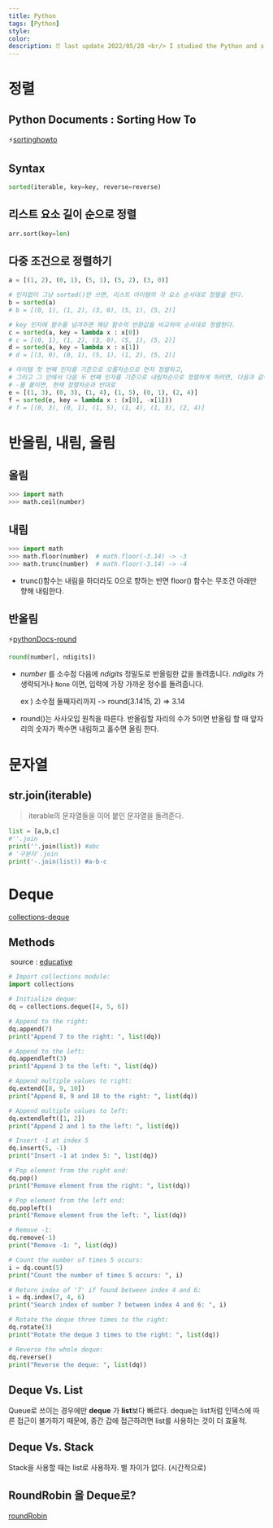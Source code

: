 ```yaml
---
title: Python
tags: [Python]
style: 
color: 
description: ⏰ last update 2022/05/28 <br/> I studied the Python and summarized them.
---
```




# 정렬

## Python Documents : Sorting How To

⚡[sortinghowto](https://docs.python.org/ko/3/howto/sorting.html#sortinghowto)

## Syntax

```python
sorted(iterable, key=key, reverse=reverse)
```



## 리스트 요소 길이 순으로 정렬

```python
arr.sort(key=len)
```



## 다중 조건으로 정렬하기

```python
a = [(1, 2), (0, 1), (5, 1), (5, 2), (3, 0)]

# 인자없이 그냥 sorted()만 쓰면, 리스트 아이템의 각 요소 순서대로 정렬을 한다.
b = sorted(a)
# b = [(0, 1), (1, 2), (3, 0), (5, 1), (5, 2)]

# key 인자에 함수를 넘겨주면 해당 함수의 반환값을 비교하여 순서대로 정렬한다.
c = sorted(a, key = lambda x : x[0])
# c = [(0, 1), (1, 2), (3, 0), (5, 1), (5, 2)]
d = sorted(a, key = lambda x : x[1])
# d = [(3, 0), (0, 1), (5, 1), (1, 2), (5, 2)]

# 아이템 첫 번째 인자를 기준으로 오름차순으로 먼저 정렬하고,
# 그리고 그 안에서 다음 두 번째 인자를 기준으로 내림차순으로 정렬하게 하려면, 다음과 같이 할 수 있다.
# -를 붙이면, 현재 정렬차순과 반대로
e = [(1, 3), (0, 3), (1, 4), (1, 5), (0, 1), (2, 4)]
f = sorted(e, key = lambda x : (x[0], -x[1]))
# f = [(0, 3), (0, 1), (1, 5), (1, 4), (1, 3), (2, 4)]
```



# 반올림, 내림, 올림

## 올림

```python
>>> import math
>>> math.ceil(number)    
```

## 내림

```python
>>> import math
>>> math.floor(number)	# math.floor(-3.14) -> -3
>>> math.trunc(number)	# math.floor(-3.14) -> -4
```

- trunc()함수는 내림을 하더라도 0으로 향하는 반면 floor() 함수는 무조건 아래만 향해 내림한다. 

## 반올림

⚡[pythonDocs-round](https://docs.python.org/ko/3/library/functions.html?highlight=round#round)

```python
round(number[, ndigits])
```

- *number* 를 소수점 다음에 *ndigits* 정밀도로 반올림한 값을 돌려줍니다. *ndigits* 가 생략되거나 `None` 이면, 입력에 가장 가까운 정수를 돌려줍니다.

  ex ) 소수점 둘째자리까지 -> round(3.1415, 2) => 3.14


- round()는 사사오입 원칙을 따른다. 반올림할 자리의 수가 5이면 반올림 할 때 앞자리의 숫자가 짝수면 내림하고 홀수면 올림 한다.

# 문자열

## str.join(iterable)

> iterable의 문자열들을 이어 붙인 문자열을 돌려준다.

```python
list = [a,b,c]
#''.join
print(''.join(list)) #abc
# '구분자'.join
print('-.join(list)) #a-b-c
```

# Deque

[collections-deque](https://docs.python.org/ko/3/library/collections.html?highlight=deque#deque-objects)

## Methods 

​	source : [educative](https://www.educative.io/edpresso/how-to-use-a-deque-in-python)

```python
# Import collections module:
import collections

# Initialize deque:
dq = collections.deque([4, 5, 6])

# Append to the right:
dq.append(7)
print("Append 7 to the right: ", list(dq))

# Append to the left:
dq.appendleft(3)
print("Append 3 to the left: ", list(dq))

# Append multiple values to right:
dq.extend([8, 9, 10])
print("Append 8, 9 and 10 to the right: ", list(dq))

# Append multiple values to left:
dq.extendleft([1, 2])
print("Append 2 and 1 to the left: ", list(dq))

# Insert -1 at index 5
dq.insert(5, -1)
print("Insert -1 at index 5: ", list(dq))

# Pop element from the right end:
dq.pop()
print("Remove element from the right: ", list(dq))

# Pop element from the left end:
dq.popleft()
print("Remove element from the left: ", list(dq))

# Remove -1:
dq.remove(-1)
print("Remove -1: ", list(dq))

# Count the number of times 5 occurs:
i = dq.count(5)
print("Count the number of times 5 occurs: ", i)

# Return index of '7' if found between index 4 and 6:
i = dq.index(7, 4, 6)
print("Search index of number 7 between index 4 and 6: ", i)

# Rotate the deque three times to the right:
dq.rotate(3)
print("Rotate the deque 3 times to the right: ", list(dq))

# Reverse the whole deque:
dq.reverse()
print("Reverse the deque: ", list(dq))

```



## Deque Vs. List

Queue로 쓰이는 경우에만 **deque** 가 **list**보다 빠르다. deque는 list처럼 인덱스에 따른 접근이 불가하기 때문에, 중간 갑에 접근하려면 list를 사용하는 것이 더 효율적.

## Deque Vs. Stack

Stack을 사용할 때는 list로 사용하자. 별 차이가 없다. (시간적으로)

## RoundRobin 을 Deque로?
[roundRobin](https://docs.python.org/ko/3/library/collections.html?highlight=deque#deque-objects:~:text=%EB%9D%BC%EC%9A%B4%EB%93%9C%20%EB%A1%9C%EB%B9%88%20%EC%8A%A4%EC%BC%80%EC%A4%84%EB%9F%AC(round%2Drobin%20scheduler)%EB%8A%94%20deque%EC%97%90%20%EC%A0%80%EC%9E%A5%EB%90%9C%20%EC%9E%85%EB%A0%A5%20%EC%9D%B4%ED%84%B0%EB%A0%88%EC%9D%B4%ED%84%B0%EB%A1%9C%20%EA%B5%AC%ED%98%84%ED%95%A0%20%EC%88%98%20%EC%9E%88%EC%8A%B5%EB%8B%88%EB%8B%A4.)

